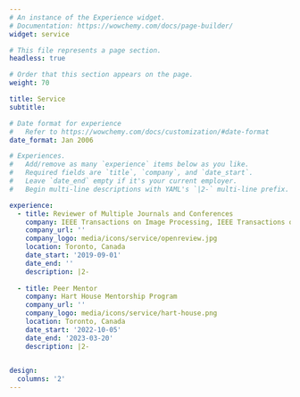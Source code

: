 ```yaml
---
# An instance of the Experience widget.
# Documentation: https://wowchemy.com/docs/page-builder/
widget: service

# This file represents a page section.
headless: true

# Order that this section appears on the page.
weight: 70

title: Service
subtitle:

# Date format for experience
#   Refer to https://wowchemy.com/docs/customization/#date-format
date_format: Jan 2006

# Experiences.
#   Add/remove as many `experience` items below as you like.
#   Required fields are `title`, `company`, and `date_start`.
#   Leave `date_end` empty if it's your current employer.
#   Begin multi-line descriptions with YAML's `|2-` multi-line prefix.

experience:
  - title: Reviewer of Multiple Journals and Conferences
    company: IEEE Transactions on Image Processing, IEEE Transactions on Neural Networks and Learning Systems, IEEE Transactions on Intelligent Transportation Systems, Pattern Recognition, NeurIPS, CVPR, ICCV, ECCV, AAAI, ACM MM, IJCAI, ICASSP, etc.
    company_url: ''
    company_logo: media/icons/service/openreview.jpg
    location: Toronto, Canada
    date_start: '2019-09-01'
    date_end: ''
    description: |2-
      
  - title: Peer Mentor
    company: Hart House Mentorship Program
    company_url: ''
    company_logo: media/icons/service/hart-house.png
    location: Toronto, Canada
    date_start: '2022-10-05'
    date_end: '2023-03-20'
    description: |2-
        

design:
  columns: '2'
---
```

